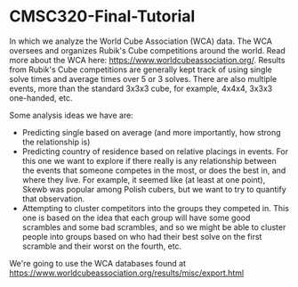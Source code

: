 # CMSC320-Final-Tutorial

In which we analyze the World Cube Association (WCA) data.
The WCA oversees and organizes Rubik's Cube competitions around the world.
Read more about the WCA here: https://www.worldcubeassociation.org/.
Results from Rubik's Cube competitions are generally kept track of using
single solve times and average times over 5 or 3 solves. There are also
multiple events, more than the standard 3x3x3 cube, for example, 4x4x4,
3x3x3 one-handed, etc.

Some analysis ideas we have are:

- Predicting single based on average (and more importantly, how strong the relationship is)
- Predicting country of residence based on relative placings in events.  For this one we want to explore if there really is any relationship between the events that someone competes in the most, or does the best in, and where they live.  For example, it seemed like (at least at one point), Skewb was popular among Polish cubers, but we want to try to quantify that observation.
- Attempting to cluster competitors into the groups they competed in.  This one is based on the idea that each group will have some good scrambles and some bad scrambles, and so we might be able to cluster people into groups based on who had their best solve on the first scramble and their worst on the fourth, etc.

We're going to use the WCA databases found at https://www.worldcubeassociation.org/results/misc/export.html
